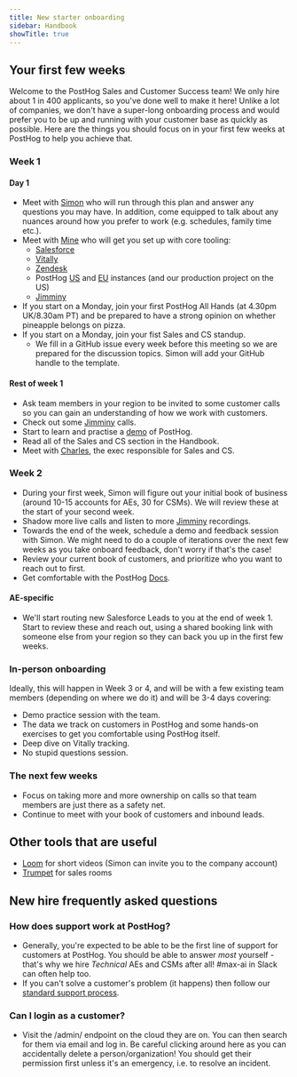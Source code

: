 ```yaml
---
title: New starter onboarding
sidebar: Handbook
showTitle: true
---
```


## Your first few weeks

Welcome to the PostHog Sales and Customer Success team!  We only hire about 1 in 400 applicants, so you've done well to make it here!  Unlike a lot of companies, we don't have a super-long onboarding process and would prefer you to be up and running with your customer base as quickly as possible.  Here are the things you should focus on in your first few weeks at PostHog to help you achieve that.

### Week 1

#### Day 1

 - Meet with [Simon](/community/profiles/28895) who will run through this plan and answer any questions you may have.  In addition, come equipped to talk about any nuances around how you prefer to work (e.g. schedules, family time etc.).
 - Meet with [Mine](/community/profiles/29862) who will get you set up with core tooling:
   - [Salesforce](https://posthog.lightning.force.com/)
   - [Vitally](https://posthog.vitally-eu.io/)
   - [Zendesk](https://posthoghelp.zendesk.com/agent/dashboard)
   - PostHog [US](https://us.posthog.com/) and [EU](https://eu.posthog.com/) instances (and our production project on the US)
   - [Jimminy](https://app.jiminny.eu/dashboard)
 - If you start on a Monday, join your first PostHog All Hands (at 4.30pm UK/8.30am PT) and be prepared to have a strong opinion on whether pineapple belongs on pizza.
 - If you start on a Monday, join your fist Sales and CS standup.
   - We fill in a GitHub issue every week before this meeting so we are prepared for the discussion topics.  Simon will add your GitHub handle to the template.

#### Rest of week 1

 - Ask team members in your region to be invited to some customer calls so you can gain an understanding of how we work with customers.
 - Check out some [Jimminy](https://app.jiminny.eu/dashboard) calls.
 - Start to learn and practise a [demo](https://youtu.be/2jQco8hEvTI) of PostHog.
 - Read all of the Sales and CS section in the Handbook.
 - Meet with [Charles](/community/profiles/28625), the exec responsible for Sales and CS.

### Week 2

- During your first week, Simon will figure out your initial book of business (around 10-15 accounts for AEs, 30 for CSMs).  We will review these at the start of your second week.
- Shadow more live calls and listen to more [Jimminy](https://app.jiminny.eu/dashboard) recordings.
- Towards the end of the week, schedule a demo and feedback session with Simon.  We might need to do a couple of iterations over the next few weeks as you take onboard feedback, don't worry if that's the case!
- Review your current book of customers, and prioritize who you want to reach out to first.
- Get comfortable with the PostHog [Docs](/docs).

#### AE-specific

- We'll start routing new Salesforce Leads to you at the end of week 1.  Start to review these and reach out, using a shared booking link with someone else from your region so they can back you up in the first few weeks.

### In-person onboarding

Ideally, this will happen in Week 3 or 4, and will be with a few existing team members (depending on where we do it) and will be 3-4 days covering:

- Demo practice session with the team.
- The data we track on customers in PostHog and some hands-on exercises to get you comfortable using PostHog itself.
- Deep dive on Vitally tracking.
- No stupid questions session.

### The next few weeks

- Focus on taking more and more ownership on calls so that team members are just there as a safety net.  
- Continue to meet with your book of customers and inbound leads.

## Other tools that are useful

- [Loom](https://www.loom.com/) for short videos (Simon can invite you to the company account)
- [Trumpet](https://www.sendtrumpet.com/) for sales rooms

## New hire frequently asked questions

### How does support work at PostHog?

- Generally, you're expected to be able to be the first line of support for customers at PostHog. You should be able to answer _most_ yourself - that's why we hire _Technical_ AEs and CSMs after all! #max-ai in Slack can often help too. 
- If you can't solve a customer's problem (it happens) then follow our [standard support process](/handbook/support/customer-support).

### Can I login as a customer?

- Visit the /admin/ endpoint on the cloud they are on.  You can then search for them via email and log in.  Be careful clicking around here as you can accidentally delete a person/organization! You should get their permission first unless it's an emergency, i.e. to resolve an incident. 
